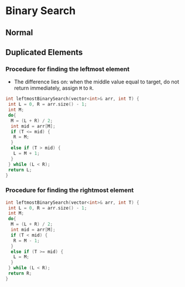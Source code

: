 # Binary Search

## Normal

## Duplicated Elements

### Procedure for finding the leftmost element

- The difference lies on: when the middle value equal to target, do not return immediately, assign `M` to `R`.

```cpp
int leftmostBinarySearch(vector<int>& arr, int T) {
 int L = 0, R = arr.size() - 1;
 int M;
 do{
  M = (L + R) / 2;
  int mid = arr[M];
  if (T <= mid) {
   R = M;
  }
  else if (T > mid) {
   L = M + 1;
  }
 } while (L < R);
 return L;
}
```

### Procedure for finding the rightmost element

```cpp
int leftmostBinarySearch(vector<int>& arr, int T) {
 int L = 0, R = arr.size() - 1;
 int M;
 do{
  M = (L + R) / 2;
  int mid = arr[M];
  if (T < mid) {
   R = M - 1;
  }
  else if (T >= mid) {
   L = M;
  }
 } while (L < R);
 return R;
}
```
